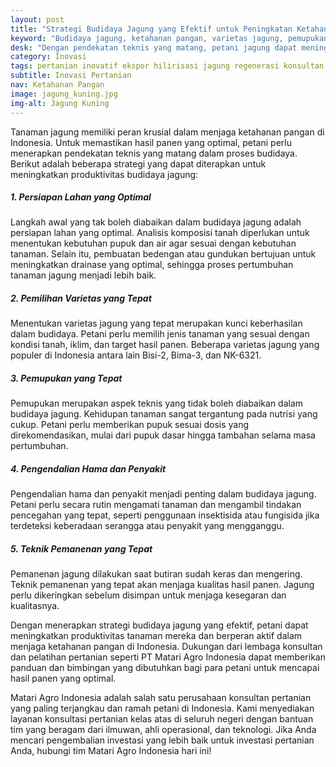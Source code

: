 ```yaml
---
layout: post
title: "Strategi Budidaya Jagung yang Efektif untuk Peningkatan Ketahanan Pangan"
keyword: "Budidaya jagung, ketahanan pangan, varietas jagung, pemupukan, pengendalian hama dan penyakit, teknik pemanenan, matari agro Indonesia"
desk: "Dengan pendekatan teknis yang matang, petani jagung dapat meningkatkan hasil panen dan berkontribusi pada ketahanan pangan. Artikel ini membahas berbagai strategi budidaya jagung mulai dari pemilihan varietas hingga teknik pemanenan yang efektif"
category: Inovasi
tags: pertanian inovatif ekspor hilirisasi jagung regenerasi konsultan ketahanan pangan
subtitle: Inovasi Pertanian
nav: Ketahanan Pangan
image: jagung_kuning.jpg
img-alt: Jagung Kuning
---
```



Tanaman jagung memiliki peran krusial dalam menjaga ketahanan pangan di Indonesia. Untuk memastikan hasil panen yang optimal, petani perlu menerapkan pendekatan teknis yang matang dalam proses budidaya. Berikut adalah beberapa strategi yang dapat diterapkan untuk meningkatkan produktivitas budidaya jagung:

##### 1. Persiapan Lahan yang Optimal

Langkah awal yang tak boleh diabaikan dalam budidaya jagung adalah persiapan lahan yang optimal. Analisis komposisi tanah diperlukan untuk menentukan kebutuhan pupuk dan air agar sesuai dengan kebutuhan tanaman. Selain itu, pembuatan bedengan atau gundukan bertujuan untuk meningkatkan drainase yang optimal, sehingga proses pertumbuhan tanaman jagung menjadi lebih baik.

##### 2. Pemilihan Varietas yang Tepat

Menentukan varietas jagung yang tepat merupakan kunci keberhasilan dalam budidaya. Petani perlu memilih jenis tanaman yang sesuai dengan kondisi tanah, iklim, dan target hasil panen. Beberapa varietas jagung yang populer di Indonesia antara lain Bisi-2, Bima-3, dan NK-6321.

##### 3. Pemupukan yang Tepat

Pemupukan merupakan aspek teknis yang tidak boleh diabaikan dalam budidaya jagung. Kehidupan tanaman sangat tergantung pada nutrisi yang cukup. Petani perlu memberikan pupuk sesuai dosis yang direkomendasikan, mulai dari pupuk dasar hingga tambahan selama masa pertumbuhan.

##### 4. Pengendalian Hama dan Penyakit

Pengendalian hama dan penyakit menjadi penting dalam budidaya jagung. Petani perlu secara rutin mengamati tanaman dan mengambil tindakan pencegahan yang tepat, seperti penggunaan insektisida atau fungisida jika terdeteksi keberadaan serangga atau penyakit yang mengganggu.

##### 5. Teknik Pemanenan yang Tepat

Pemanenan jagung dilakukan saat butiran sudah keras dan mengering. Teknik pemanenan yang tepat akan menjaga kualitas hasil panen. Jagung perlu dikeringkan sebelum disimpan untuk menjaga kesegaran dan kualitasnya.

Dengan menerapkan strategi budidaya jagung yang efektif, petani dapat meningkatkan produktivitas tanaman mereka dan berperan aktif dalam menjaga ketahanan pangan di Indonesia. Dukungan dari lembaga konsultan dan pelatihan pertanian seperti PT Matari Agro Indonesia dapat memberikan panduan dan bimbingan yang dibutuhkan bagi para petani untuk mencapai hasil panen yang optimal.

Matari Agro Indonesia adalah salah satu perusahaan konsultan pertanian yang paling terjangkau dan ramah petani di Indonesia. Kami menyediakan layanan konsultasi pertanian kelas atas di seluruh negeri dengan bantuan tim yang beragam dari ilmuwan, ahli operasional, dan teknologi. Jika Anda mencari pengembalian investasi yang lebih baik untuk investasi pertanian Anda, hubungi tim Matari Agro Indonesia hari ini!
